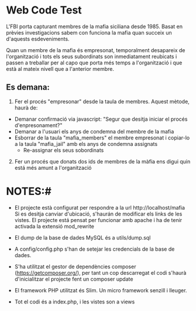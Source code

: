# Web Code Test #

L'FBI porta capturant membres de la mafia siciliana desde 1985. Basat
en prèvies investigacions sabem con funciona la mafia quan succeix un
d'aquests esdeveniments.

Quan un membre de la mafia és empresonat, temporalment desapareix de
l'organització i tots els seus subordinats son inmediatament reubicats
i passen a treballar per al capo que porta més temps a l'organització
i que està al mateix nivell que a l'anterior membre.

## Es demana: ##

1) Fer el procés "empresonar" desde la taula de membres. Aquest
mètode, haurà de:
- Demanar confirmació via javascript: "Segur que desitja iniciar el
procés d'enpresonament?"
- Demanar a l'usuari els anys de condemna del membre de la mafia
- Esborrar de la taula "mafia_members" el membre empresonat i
copiar-lo a la taula "mafia_jail" amb els anys de condemna assignats
  - Re-assignar els seus sobordinats

2) Fer un procés que donats dos ids de membres de la màfia ens digui
quin está més amunt a l'organització


# NOTES:#

- El projecte està configurat per respondre a la url http://localhost/mafia
Si es desitja canviar d'ubicació, s'haurán de modificar els links de les vistes.
El projecte está pensat per funcionar amb apache i ha de tenir activada la extensió mod_rewrite

- El dump de la base de dades MySQL és a utils/dump.sql

- A config/config.php s'han de setejar les credencials de la base de dades.

- S'ha utilitzat el gestor de dependències composer (https://getcomposer.org/), per tant
 un cop descarregat el codi s'haurà d'inicialitzar el projecte fent un composer update
 
- El framework PHP utilitzat és Slim. Un micro framework senzill i lleuger.
 
- Tot el codi és a index.php, i les vistes son a views 